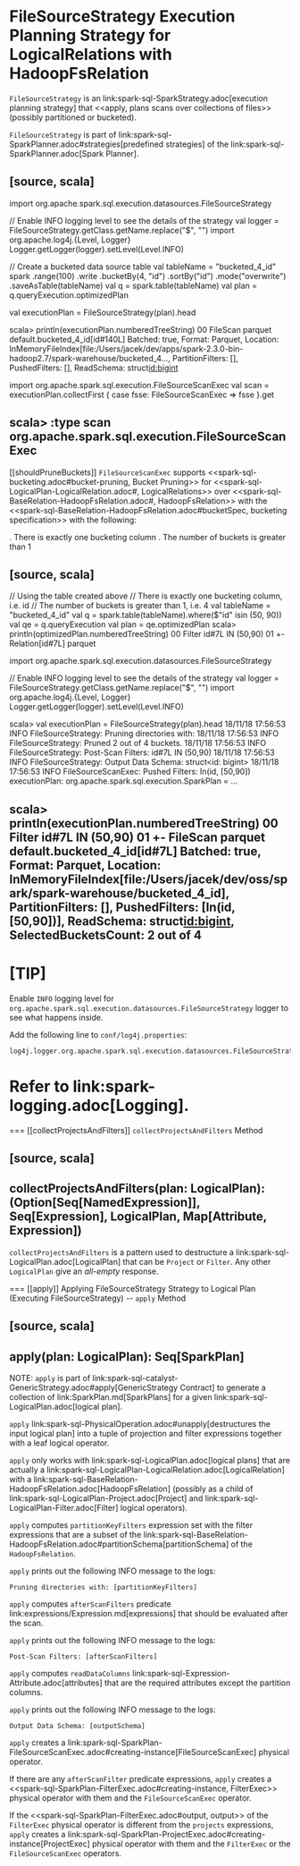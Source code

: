 # FileSourceStrategy Execution Planning Strategy for LogicalRelations with HadoopFsRelation

`FileSourceStrategy` is an link:spark-sql-SparkStrategy.adoc[execution planning strategy] that <<apply, plans scans over collections of files>> (possibly partitioned or bucketed).

`FileSourceStrategy` is part of link:spark-sql-SparkPlanner.adoc#strategies[predefined strategies] of the link:spark-sql-SparkPlanner.adoc[Spark Planner].

[source, scala]
----
import org.apache.spark.sql.execution.datasources.FileSourceStrategy

// Enable INFO logging level to see the details of the strategy
val logger = FileSourceStrategy.getClass.getName.replace("$", "")
import org.apache.log4j.{Level, Logger}
Logger.getLogger(logger).setLevel(Level.INFO)

// Create a bucketed data source table
val tableName = "bucketed_4_id"
spark
  .range(100)
  .write
  .bucketBy(4, "id")
  .sortBy("id")
  .mode("overwrite")
  .saveAsTable(tableName)
val q = spark.table(tableName)
val plan = q.queryExecution.optimizedPlan

val executionPlan = FileSourceStrategy(plan).head

scala> println(executionPlan.numberedTreeString)
00 FileScan parquet default.bucketed_4_id[id#140L] Batched: true, Format: Parquet, Location: InMemoryFileIndex[file:/Users/jacek/dev/apps/spark-2.3.0-bin-hadoop2.7/spark-warehouse/bucketed_4..., PartitionFilters: [], PushedFilters: [], ReadSchema: struct<id:bigint>

import org.apache.spark.sql.execution.FileSourceScanExec
val scan = executionPlan.collectFirst { case fsse: FileSourceScanExec => fsse }.get

scala> :type scan
org.apache.spark.sql.execution.FileSourceScanExec
----

[[shouldPruneBuckets]]
`FileSourceScanExec` supports <<spark-sql-bucketing.adoc#bucket-pruning, Bucket Pruning>> for <<spark-sql-LogicalPlan-LogicalRelation.adoc#, LogicalRelations>> over <<spark-sql-BaseRelation-HadoopFsRelation.adoc#, HadoopFsRelation>> with the <<spark-sql-BaseRelation-HadoopFsRelation.adoc#bucketSpec, bucketing specification>> with the following:

. There is exactly one bucketing column
. The number of buckets is greater than 1

[source, scala]
----
// Using the table created above
// There is exactly one bucketing column, i.e. id
// The number of buckets is greater than 1, i.e. 4
val tableName = "bucketed_4_id"
val q = spark.table(tableName).where($"id" isin (50, 90))
val qe = q.queryExecution
val plan = qe.optimizedPlan
scala> println(optimizedPlan.numberedTreeString)
00 Filter id#7L IN (50,90)
01 +- Relation[id#7L] parquet

import org.apache.spark.sql.execution.datasources.FileSourceStrategy

// Enable INFO logging level to see the details of the strategy
val logger = FileSourceStrategy.getClass.getName.replace("$", "")
import org.apache.log4j.{Level, Logger}
Logger.getLogger(logger).setLevel(Level.INFO)

scala> val executionPlan = FileSourceStrategy(plan).head
18/11/18 17:56:53 INFO FileSourceStrategy: Pruning directories with:
18/11/18 17:56:53 INFO FileSourceStrategy: Pruned 2 out of 4 buckets.
18/11/18 17:56:53 INFO FileSourceStrategy: Post-Scan Filters: id#7L IN (50,90)
18/11/18 17:56:53 INFO FileSourceStrategy: Output Data Schema: struct<id: bigint>
18/11/18 17:56:53 INFO FileSourceScanExec: Pushed Filters: In(id, [50,90])
executionPlan: org.apache.spark.sql.execution.SparkPlan = ...

scala> println(executionPlan.numberedTreeString)
00 Filter id#7L IN (50,90)
01 +- FileScan parquet default.bucketed_4_id[id#7L] Batched: true, Format: Parquet, Location: InMemoryFileIndex[file:/Users/jacek/dev/oss/spark/spark-warehouse/bucketed_4_id], PartitionFilters: [], PushedFilters: [In(id, [50,90])], ReadSchema: struct<id:bigint>, SelectedBucketsCount: 2 out of 4
----

[TIP]
====
Enable `INFO` logging level for `org.apache.spark.sql.execution.datasources.FileSourceStrategy` logger to see what happens inside.

Add the following line to `conf/log4j.properties`:

```
log4j.logger.org.apache.spark.sql.execution.datasources.FileSourceStrategy=INFO
```

Refer to link:spark-logging.adoc[Logging].
====

=== [[collectProjectsAndFilters]] `collectProjectsAndFilters` Method

[source, scala]
----
collectProjectsAndFilters(plan: LogicalPlan):
  (Option[Seq[NamedExpression]], Seq[Expression], LogicalPlan, Map[Attribute, Expression])
----

`collectProjectsAndFilters` is a pattern used to destructure a link:spark-sql-LogicalPlan.adoc[LogicalPlan] that can be `Project` or `Filter`. Any other `LogicalPlan` give an _all-empty_ response.

=== [[apply]] Applying FileSourceStrategy Strategy to Logical Plan (Executing FileSourceStrategy) -- `apply` Method

[source, scala]
----
apply(plan: LogicalPlan): Seq[SparkPlan]
----

NOTE: `apply` is part of link:spark-sql-catalyst-GenericStrategy.adoc#apply[GenericStrategy Contract] to generate a collection of link:SparkPlan.md[SparkPlans] for a given link:spark-sql-LogicalPlan.adoc[logical plan].

`apply` link:spark-sql-PhysicalOperation.adoc#unapply[destructures the input logical plan] into a tuple of projection and filter expressions together with a leaf logical operator.

`apply` only works with link:spark-sql-LogicalPlan.adoc[logical plans] that are actually a link:spark-sql-LogicalPlan-LogicalRelation.adoc[LogicalRelation] with a link:spark-sql-BaseRelation-HadoopFsRelation.adoc[HadoopFsRelation] (possibly as a child of link:spark-sql-LogicalPlan-Project.adoc[Project] and link:spark-sql-LogicalPlan-Filter.adoc[Filter] logical operators).

`apply` computes `partitionKeyFilters` expression set with the filter expressions that are a subset of the link:spark-sql-BaseRelation-HadoopFsRelation.adoc#partitionSchema[partitionSchema] of the `HadoopFsRelation`.

`apply` prints out the following INFO message to the logs:

```
Pruning directories with: [partitionKeyFilters]
```

`apply` computes `afterScanFilters` predicate link:expressions/Expression.md[expressions] that should be evaluated after the scan.

`apply` prints out the following INFO message to the logs:

```
Post-Scan Filters: [afterScanFilters]
```

`apply` computes `readDataColumns` link:spark-sql-Expression-Attribute.adoc[attributes] that are the required attributes except the partition columns.

`apply` prints out the following INFO message to the logs:

```
Output Data Schema: [outputSchema]
```

`apply` creates a link:spark-sql-SparkPlan-FileSourceScanExec.adoc#creating-instance[FileSourceScanExec] physical operator.

If there are any `afterScanFilter` predicate expressions, `apply` creates a <<spark-sql-SparkPlan-FilterExec.adoc#creating-instance, FilterExec>> physical operator with them and the `FileSourceScanExec` operator.

If the <<spark-sql-SparkPlan-FilterExec.adoc#output, output>> of the `FilterExec` physical operator is different from the `projects` expressions, `apply` creates a link:spark-sql-SparkPlan-ProjectExec.adoc#creating-instance[ProjectExec] physical operator with them and the `FilterExec` or the `FileSourceScanExec` operators.
